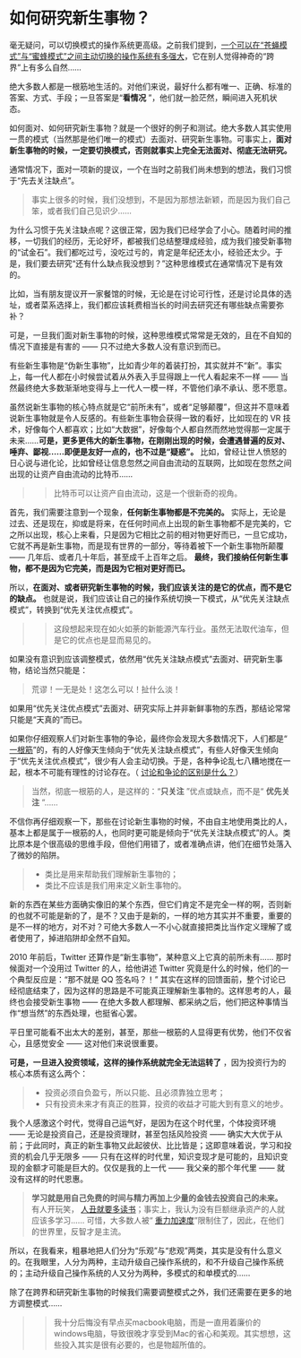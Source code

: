 # 如何研究新生事物？

 毫无疑问，可以切换模式的操作系统更高级。之前我们提到，[一个可以在“苍蝇模式”与“蜜蜂模式”之间主动切换的操作系统有多强大](A20.md)，它在别人觉得神奇的“跨界”上有多么自然……

 绝大多数人都是一根筋地生活的。对他们来说，最好什么都有唯一、正确、标准的答案、方式、手段；一旦答案是“**看情况**  ”，他们就一脸茫然，瞬间进入死机状态。

 如何面对、如何研究新生事物？就是一个很好的例子和测试。绝大多数人其实使用一贯的模式（当然那是他们唯一的模式）去面对、研究新生事物。可事实上，**面对新生事物的时候，一定要切换模式，否则就事实上完全无法面对、彻底无法研究。** 

 通常情况下，面对一项新的提议，一个在当时之前我们尚未想到的想法，我们习惯于“先去关注缺点”。

 > 事实上很多的时候，我们没想到，不是因为那想法新颖，而是因为我们自己笨，或者我们自己见识少……

 为什么习惯于先关注缺点呢？这很正常，因为我们已经学会了小心。随着时间的推移，一切我们的经历，无论好坏，都被我们总结整理成经验，成为我们接受新事物的“试金石”。我们都吃过亏，没吃过亏的，肯定是年纪还太小，经验还太少。于是，我们要去研究“还有什么缺点我没想到？”这种思维模式在通常情况下是有效的。



 比如，当有朋友提议开一家餐馆的时候，无论是在讨论可行性，还是讨论具体的选址，或者菜系选择上，我们都应该耗费相当长的时间去研究还有哪些缺点需要弥补？

 可是，一旦我们面对新生事物的时候，这种思维模式常常是无效的，且在不自知的情况下直接是有害的 —— 只不过绝大多数人没有意识到而已。

 有些新生事物是“伪新生事物”，比如青少年的着装打扮，其实就并不“新”。事实上，每一代人都在小时候尝试着从外表入手显得跟上一代人看起来不一样 —— 当然最终绝大多数渐渐地变得与上一代人一模一样，不管他们承不承认、愿不愿意。



 虽然说新生事物的核心特点就是它“前所未有”，或者“足够颠覆”，但这并不意味着说新生事物就是令人反感的。有些新生事物会获得一致的看好，比如现在的 VR 技术，好像每个人都喜欢；比如“大数据”，好像每个人都自然而然地觉得那一定属于未来……**可是，更多更伟大的新生事物，在刚刚出现的时候，会遭遇普遍的反对、唾弃、鄙视……即便是友好一点的，也不过是“疑惑”。**  比如，曾经让世人愤怒的日心说与进化论，比如曾经让信息忽然之间自由流动的互联网，比如现在忽然之间出现的让资产自由流动的比特币……

> > 比特币可以让资产自由流动，这是一个很新奇的视角。



 首先，我们需要注意到一个现象，**任何新生事物都是不完美的。** 实际上，无论是过去、还是现在，抑或是将来，在任何时间点上出现的新生事物都不是完美的，它之所以出现，核心上来看，只是因为它相比之前的相对物更好而已，一旦它成功，它就不再是新生事物，而是现有世界的一部分，等待着被下一个新生事物所颠覆 —— 几年后、或者几十年后，甚至成千上百年之后。 **最终，我们接纳任何新生事物，都不是因为它完美，而是因为它相对更好而已。** 

 所以，**在面对、或者研究新生事物的时候，我们应该关注的是它的优点，而不是它的缺点。**  也就是说，我们应该让自己的操作系统切换一下模式，从“优先关注缺点模式”，转换到“优先关注优点模式”。

> > 这段想起来现在如火如荼的新能源汽车行业。虽然无法取代油车，但是它的优点也是显而易见的。





 如果没有意识到应该调整模式，依然用“优先关注缺点模式”去面对、研究新生事物，结论当然只能是：

 > 荒谬！一无是处！这怎么可以！扯什么淡！

 如果用“优先关注优点模式”去面对、研究实际上并非新鲜事物的东西，那结论常常只能是“天真的”而已。

 如果你仔细观察人们对新生事物的争论，最终你会发现大多数情况下，人们都是“ [一根筋](A20.md)”的，有的人好像天生倾向于“优先关注缺点模式”，有些人好像天生倾向于“优先关注优点模式”，很少有人会主动切换。于是，各种争论乱七八糟地搅在一起，根本不可能有理性的讨论存在。（ [讨论和争论的区别是什么？](A11.md)）

 > 当然，彻底一根筋的人，是这样的：“**只关注** ”优点或缺点，而不是“ **优先关注**  ”……

 不信你再仔细观察一下，那些在讨论新生事物的时候，不由自主地使用类比的人，基本上都是属于一根筋的人，也同时更可能是倾向于“优先关注缺点模式”的人。类比原本是个很高级的思维手段，但他们用错了，或者准确点讲，他们在细节处落入了微妙的陷阱。

 > - 类比是用来帮助我们理解新生事物的；
 > - 类比不应该是我们用来定义新生事物的。

 新的东西在某些方面确实像旧的某个东西，但它们肯定不是完全一样的啊，否则新的也就不可能是新的了，是不？又由于是新的，一样的地方其实并不重要，重要的是不一样的地方，对不对？可绝大多数人一不小心就直接把类比当作定义理解了或者使用了，掉进陷阱却全然不自知。

 2010 年前后，Twitter 还算作是“新生事物”，某种意义上它真的前所未有…… 那时候面对一个没用过 Twitter 的人，给他讲述 Twitter 究竟是什么的时候，他们的一个典型反应是：“那不就是 QQ 签名吗？！” 其实在这样的回馈面前，整个讨论已经彻底结束了，因为这样的思路是不可能真正理解新生事物的。这样思考的人，最终也会接受新生事物 —— 在绝大多数人都理解、都采纳之后，他们把这种事情当作“想当然”的东西处理，也挺省心罢。

 平日里可能看不出太大的差别，甚至，那些一根筋的人显得更有优势，他们不仅省心，且感觉安全 —— 这对他们来说很重要。



**可是，一旦进入投资领域，这样的操作系统就完全无法运转了**  ，因为投资行为的核心本质有这么两个：

 > - 投资必须自负盈亏，所以只能、且必须靠独立思考；
 > - 只有投资未来才有真正的胜算，投资的收益才可能大到有意义的地步。

 我个人感激这个时代，觉得自己运气好，是因为在这个时代里，个体投资环境 —— 无论是投资自己，还是投资理财，甚至包括风险投资 —— 确实大大优于从前；于此同时，真正的新生事物又此起彼伏、比比皆是；这即意味着说，学习和投资的机会几乎无限多 —— 只有在这样的时代里，知识变现才是可能的，且知识变现的金额才可能是巨大的。仅仅是我的上一代 —— 我父亲的那个年代里 —— 就没有这样的时代恩惠。

 >**学习就是用自己免费的时间与精力再加上少量的金钱去投资自己的未来。**  有人开玩笑， [人丑就要多读书](A28.md)；事实上，我认为没有巨额继承资产的人就应该多学习…… 可惜，大多数人被“ [重力加速度](A03.md)”限制住了，因此，在他们的世界里，反智才是主流。





 所以，在我看来，粗暴地把人们分为“乐观”与“悲观”两类，其实是没有什么意义的。在我眼里，人分为两种，主动升级自己操作系统的，和不升级自己操作系统的；主动升级自己操作系统的人又分为两种，多模式的和单模式的……

 除了在跨界和研究新生事物的时候我们需要调整模式之外，我们还需要在更多的地方调整模式……

> > 我十分后悔没有早点买macbook电脑，而是一直用着廉价的windows电脑，导致很晚才享受到Mac的省心和美观。其实想想，这些投入其实是很有必要的，也是物超所值的。

